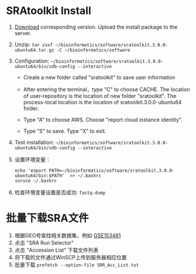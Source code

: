 # SRAtoolkit Install

1. [Download](https://trace.ncbi.nlm.nih.gov/Traces/sra/sra.cgi?view=software) corresponding version. Upload the install package to the server. 

2. Unzip: `tar zvxf ~/bioinformatics/software/sratoolkit.3.0.0-ubuntu64.tar.gz -C ~/bioinformatics/software`

3. Configuration: `~/bioinformatics/software/sratoolkit.3.0.0-ubuntu64/bin/vdb-config --interactive`
 
   - Create a new folder called "sratoolkit" to save user information 

   - After entering the terminal，type "C" to choose CACHE. The location of user-repository is the location of new folder "sratoolkit". The process-local location is the location of sratoolkit.3.0.0-ubuntu64 folder. 
  
   - Type "A" to choose AWS. Choose "report cloud instance identity".
   
   - Type "S" to save. Type "X" to exit.
  
4. Test installation: `~/bioinformatics/software/sratoolkit.3.0.0-ubuntu64/bin/vdb-config --interactive`

7. 设置环境变量：  
    ```
    echo 'export PATH=~/bioinformatics/software/sratoolkit.3.0.0-ubuntu64/bin:$PATH'  >> ~/.bashrc 
    soruce ~/.bashrc
    ```
6. 检查环境变量设置是否成功: `fastq-dump`

# 批量下载SRA文件

1. 根据GEO号查找相关数据集，例如 [GSE153481](https://www.ncbi.nlm.nih.gov/geo/query/acc.cgi?acc=GSE153481 )
2. 点击 "SRA Run Selector"
3. 点击 "Accession List" 下载文件列表
4. 将下载的文件通过WinSCP上传到服务器相应位置
5. 批量下载 `prefetch --option-file SRR_Acc_List.txt`
